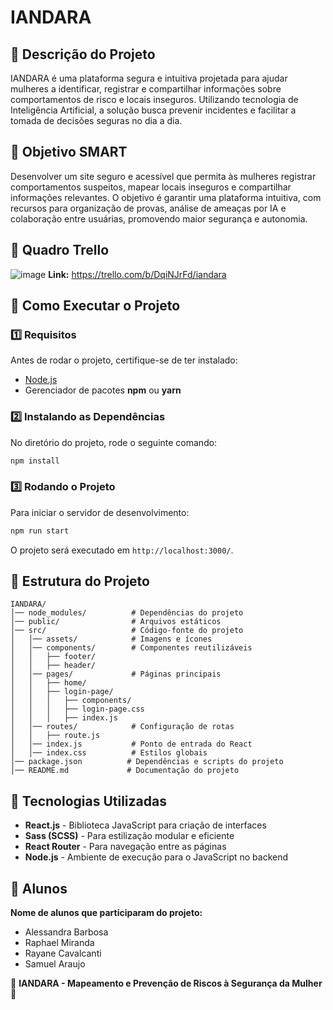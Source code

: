 # IANDARA


## 📌 Descrição do Projeto
IANDARA é uma plataforma segura e intuitiva projetada para ajudar mulheres a identificar, registrar e compartilhar informações sobre comportamentos de risco e locais inseguros. Utilizando tecnologia de Inteligência Artificial, a solução busca prevenir incidentes e facilitar a tomada de decisões seguras no dia a dia.

## 🎯 Objetivo SMART
Desenvolver um site seguro e acessível que permita às mulheres registrar comportamentos suspeitos, mapear locais inseguros e compartilhar informações relevantes. O objetivo é garantir uma plataforma intuitiva, com recursos para organização de provas, análise de ameaças por IA e colaboração entre usuárias, promovendo maior segurança e autonomia.

## 🚀 Quadro Trello
![image](https://github.com/user-attachments/assets/46184ccb-d222-408b-a133-682727823918)
**Link:** https://trello.com/b/DqiNJrFd/iandara 

## 🚀 Como Executar o Projeto

### **1️⃣ Requisitos**
Antes de rodar o projeto, certifique-se de ter instalado:
- [Node.js](https://nodejs.org/)
- Gerenciador de pacotes **npm** ou **yarn**

### **2️⃣ Instalando as Dependências**
No diretório do projeto, rode o seguinte comando:
```sh
npm install
```

### **3️⃣ Rodando o Projeto**
Para iniciar o servidor de desenvolvimento:
```sh
npm run start
```
O projeto será executado em `http://localhost:3000/`.

## 📁 Estrutura do Projeto

```
IANDARA/
│── node_modules/          # Dependências do projeto
│── public/                # Arquivos estáticos
│── src/                   # Código-fonte do projeto
│   │── assets/            # Imagens e ícones
│   │── components/        # Componentes reutilizáveis
│   │   ├── footer/
│   │   ├── header/
│   │── pages/             # Páginas principais
│   │   ├── home/
│   │   ├── login-page/
│   │   │   ├── components/
│   │   │   ├── login-page.css
│   │   │   ├── index.js
│   │── routes/            # Configuração de rotas
│   │   ├── route.js
│   │── index.js           # Ponto de entrada do React
│   │── index.css          # Estilos globais
│── package.json          # Dependências e scripts do projeto
│── README.md             # Documentação do projeto
```

## 🔧 Tecnologias Utilizadas
- **React.js** - Biblioteca JavaScript para criação de interfaces
- **Sass (SCSS)** - Para estilização modular e eficiente
- **React Router** - Para navegação entre as páginas
- **Node.js** - Ambiente de execução para o JavaScript no backend

## 👥 Alunos
**Nome de alunos que participaram do projeto:**
- Alessandra Barbosa
- Raphael Miranda
- Rayane Cavalcanti
- Samuel Araujo

📌 **IANDARA - Mapeamento e Prevenção de Riscos à Segurança da Mulher** 💜

